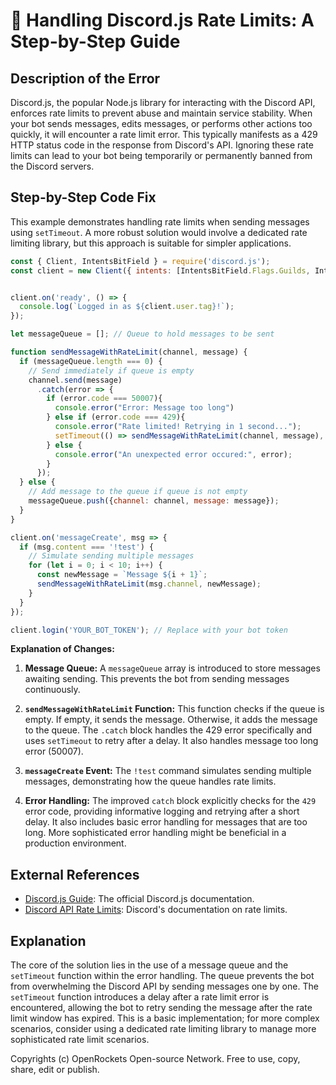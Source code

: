 # 🐞 Handling Discord.js Rate Limits: A Step-by-Step Guide


## Description of the Error

Discord.js, the popular Node.js library for interacting with the Discord API, enforces rate limits to prevent abuse and maintain service stability.  When your bot sends messages, edits messages, or performs other actions too quickly, it will encounter a rate limit error. This typically manifests as a 429 HTTP status code in the response from Discord's API.  Ignoring these rate limits can lead to your bot being temporarily or permanently banned from the Discord servers.

## Step-by-Step Code Fix

This example demonstrates handling rate limits when sending messages using `setTimeout`.  A more robust solution would involve a dedicated rate limiting library, but this approach is suitable for simpler applications.


```javascript
const { Client, IntentsBitField } = require('discord.js');
const client = new Client({ intents: [IntentsBitField.Flags.Guilds, IntentsBitField.Flags.GuildMessages] });


client.on('ready', () => {
  console.log(`Logged in as ${client.user.tag}!`);
});

let messageQueue = []; // Queue to hold messages to be sent

function sendMessageWithRateLimit(channel, message) {
  if (messageQueue.length === 0) {
    // Send immediately if queue is empty
    channel.send(message)
      .catch(error => {
        if (error.code === 50007){
          console.error("Error: Message too long")
        } else if (error.code === 429){
          console.error("Rate limited! Retrying in 1 second...");
          setTimeout(() => sendMessageWithRateLimit(channel, message), 1000); //Retry after 1 sec
        } else {
          console.error("An unexpected error occured:", error);
        }
      });
  } else {
    // Add message to the queue if queue is not empty
    messageQueue.push({channel: channel, message: message});
  }
}

client.on('messageCreate', msg => {
  if (msg.content === '!test') {
    // Simulate sending multiple messages
    for (let i = 0; i < 10; i++) {
      const newMessage = `Message ${i + 1}`;
      sendMessageWithRateLimit(msg.channel, newMessage);
    }
  }
});

client.login('YOUR_BOT_TOKEN'); // Replace with your bot token


```

**Explanation of Changes:**


1. **Message Queue:** A `messageQueue` array is introduced to store messages awaiting sending. This prevents the bot from sending messages continuously.

2. **`sendMessageWithRateLimit` Function:** This function checks if the queue is empty. If empty, it sends the message. Otherwise, it adds the message to the queue.  The `.catch` block handles the 429 error specifically and uses `setTimeout` to retry after a delay.  It also handles message too long error (50007).

3. **`messageCreate` Event:**  The `!test` command simulates sending multiple messages, demonstrating how the queue handles rate limits.

4. **Error Handling:** The improved `catch` block explicitly checks for the `429` error code, providing informative logging and retrying after a short delay.  It also includes basic error handling for messages that are too long.  More sophisticated error handling might be beneficial in a production environment.

## External References

* [Discord.js Guide](https://discord.js.org/#/docs/main/stable/general/welcome): The official Discord.js documentation.
* [Discord API Rate Limits](https://discord.com/developers/docs/topics/rate-limits):  Discord's documentation on rate limits.

## Explanation

The core of the solution lies in the use of a message queue and the `setTimeout` function within the error handling. The queue prevents the bot from overwhelming the Discord API by sending messages one by one. The `setTimeout` function introduces a delay after a rate limit error is encountered, allowing the bot to retry sending the message after the rate limit window has expired.  This is a basic implementation; for more complex scenarios, consider using a dedicated rate limiting library to manage more sophisticated rate limit scenarios.

Copyrights (c) OpenRockets Open-source Network. Free to use, copy, share, edit or publish.

